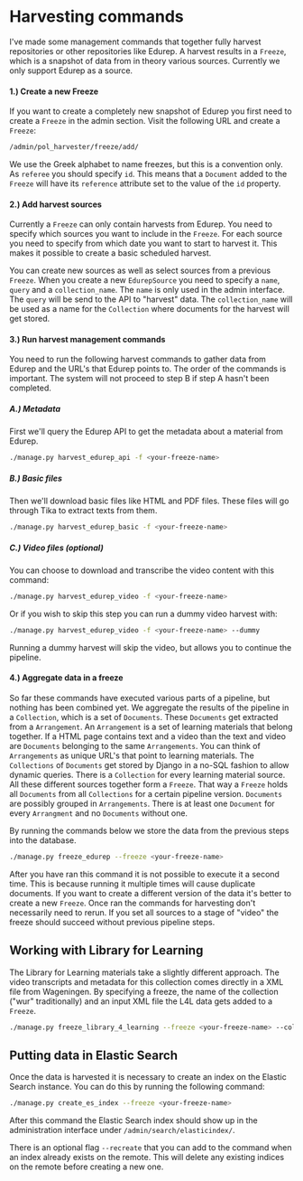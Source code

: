 Harvesting commands
===================

I've made some management commands that together fully harvest repositories or other repositories like Edurep.
A harvest results in a ``Freeze``, which is a snapshot of data from in theory various sources.
Currently we only support Edurep as a source.


#### 1.) Create a new Freeze

If you want to create a completely new snapshot of Edurep you first need to create a ``Freeze`` in the admin section.
Visit the following URL and create a ``Freeze``:

```bash
/admin/pol_harvester/freeze/add/
```

We use the Greek alphabet to name freezes, but this is a convention only.
As ``referee`` you should specify ``id``. This means that a ``Document`` added to the ``Freeze``
will have its ``reference`` attribute set to the value of the ``id`` property.


#### 2.) Add harvest sources

Currently a ``Freeze`` can only contain harvests from Edurep.
You need to specify which sources you want to include in the ``Freeze``.
For each source you need to specify from which date you want to start to harvest it.
This makes it possible to create a basic scheduled harvest.

You can create new sources as well as select sources from a previous ``Freeze``.
When you create a new ``EdurepSource`` you need to specify a ``name``, ``query`` and a ``collection_name``.
The ``name`` is only used in the admin interface. The ``query`` will be send to the API to "harvest" data.
The ``collection_name`` will be used as a name for the ``Collection`` where documents for the harvest will get stored.


#### 3.) Run harvest management commands

You need to run the following harvest commands to gather data from Edurep and the URL's that Edurep points to.
The order of the commands is important. The system will not proceed to step B if step A hasn't been completed.

##### A.) Metadata

First we'll query the Edurep API to get the metadata about a material from Edurep.

```bash
./manage.py harvest_edurep_api -f <your-freeze-name>
```

##### B.) Basic files

Then we'll download basic files like HTML and PDF files.
These files will go through Tika to extract texts from them.

```bash
./manage.py harvest_edurep_basic -f <your-freeze-name>
```

##### C.) Video files (optional)

You can choose to download and transcribe the video content with this command:

```bash
./manage.py harvest_edurep_video -f <your-freeze-name>
```

Or if you wish to skip this step you can run a dummy video harvest with:

```bash
./manage.py harvest_edurep_video -f <your-freeze-name> --dummy
```

Running a dummy harvest will skip the video, but allows you to continue the pipeline.


#### 4.) Aggregate data in a freeze

So far these commands have executed various parts of a pipeline, but nothing has been combined yet.
We aggregate the results of the pipeline in a ``Collection``, which is a set of ``Documents``.
These ``Documents`` get extracted from a ``Arrangement``.
An ``Arrangement`` is a set of learning materials that belong together.
If a HTML page contains text and a video than the text and video are ``Documents`` belonging to the same ``Arrangements``.
You can think of ``Arrangements`` as unique URL's that point to learning materials.
The ``Collections`` of ``Documents`` get stored by Django in a no-SQL fashion to allow dynamic queries.
There is a ``Collection`` for every learning material source.
All these different sources together form a ``Freeze``.
That way a ``Freeze`` holds all ``Documents`` from all ``Collections`` for a certain pipeline version.
``Documents`` are possibly grouped in ``Arrangements``. There is at least one ``Document`` for every ``Arrangment``
and no ``Documents`` without one.

By running the commands below we store the data from the previous steps into the database.

```bash
./manage.py freeze_edurep --freeze <your-freeze-name>
```

After you have ran this command it is not possible to execute it a second time.
This is because running it multiple times will cause duplicate documents.
If you want to create a different version of the data it's better to create a new ``Freeze``.
Once ran the commands for harvesting don't necessarily need to rerun.
If you set all sources to a stage of "video" the freeze should succeed without previous pipeline steps.


Working with Library for Learning
---------------------------------

The Library for Learning materials take a slightly different approach.
The video transcripts and metadata for this collection comes directly in a XML file from Wageningen.
By specifying a freeze, the name of the collection ("wur" traditionally)
and an input XML file the L4L data gets added to a ``Freeze``.

```bash
./manage.py freeze_library_4_learning --freeze <your-freeze-name> --collection <source-name> --input <data-file>
```


Putting data in Elastic Search
------------------------------

Once the data is harvested it is necessary to create an index on the Elastic Search instance.
You can do this by running the following command:

```bash
./manage.py create_es_index --freeze <your-freeze-name>
```

After this command the Elastic Search index should show up in the administration interface under
``/admin/search/elasticindex/``.

There is an optional flag ``--recreate`` that you can add to the command when an index already exists on the remote.
This will delete any existing indices on the remote before creating a new one.
